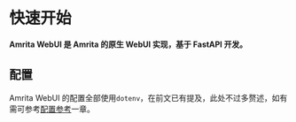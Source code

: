 # 快速开始

**Amrita WebUI 是 Amrita 的原生 WebUI 实现，基于 FastAPI 开发。**

## 配置

Amrita WebUI 的配置全部使用`dotenv`，在前文已有提及，此处不过多赘述，如有需可参考[配置参考](../../config.md)一章。
